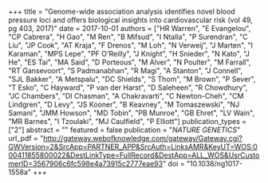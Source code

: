 +++
title = "Genome-wide association analysis identifies novel blood pressure loci and offers biological insights into cardiovascular risk (vol 49, pg 403, 2017)"
date = 2017-10-01
authors = ["HR Warren", "E Evangelou", "CP Cabrera", "H Gao", "M Ren", "B Mifsud", "I Ntalla", "P Surendran", "C Liu", "JP Cook", "AT Kraja", "F Drenos", "M Loh", "N Verweij", "J Marten", "I Karaman", "MPS Lepe", "PF O'Reilly", "J Knight", "H Snieder", "N Kato", "J He", "ES Tai", "MA Said", "D Porteous", "M Alver", "N Poulter", "M Farrall", "RT Gansevoort", "S Padmanabhan", "R Magi", "A Stanton", "J Connell", "SJL Bakker", "A Metspalu", "DC Shields", "S Thom", "M Brown", "P Sever", "T Esko", "C Hayward", "P van der Harst", "D Saleheen", "R Chowdhury", "JC Chambers", "DI Chasman", "A Chakravarti", "C Newton-Cheh", "CM Lindgren", "D Levy", "JS Kooner", "B Keavney", "M Tomaszewski", "NJ Samani", "JMM Howson", "MD Tobin", "PB Munroe", "GB Ehret", "LV Wain", "MR Barnes", "I Tzoulaki", "MJ Caulfield", "P Elliott"]
publication_types = ["2"]
abstract = ""
featured = false
publication = "*NATURE GENETICS*"
url_pdf = "http://gateway.webofknowledge.com/gateway/Gateway.cgi?GWVersion=2&SrcApp=PARTNER_APP&SrcAuth=LinksAMR&KeyUT=WOS:000411855800022&DestLinkType=FullRecord&DestApp=ALL_WOS&UsrCustomerID=3567906c6fc598e4a73915c2777eae93"
doi = "10.1038/ng1017-1558a"
+++

